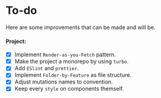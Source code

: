 # To-do

Here are some improvements that can be made and will be.

#### **Project**:

- [x] Implement `Render-as-you-Fetch` pattern.
- [x] Make the project a monorepo by using `turbo`.
- [x] Add `ESlint` and `prettier`.
- [x] Implement `Folder-by-Feature` as file structure.
- [x] Adjust mutations names to convention.
- [x] Keep every `style` on components themself.
